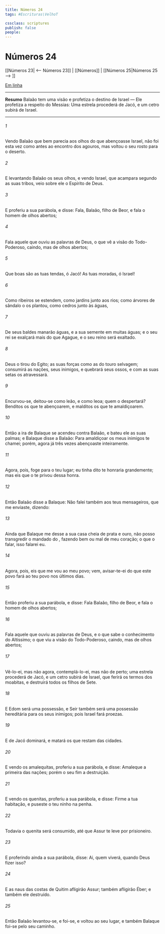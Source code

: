 ```yaml
---
title: Números 24
tags: #Escrituras\VelhoT

cssclass: scriptures
publish: false
people:
---
```


# Números 24
[[Números 23| <-- Números 23]] | [[Números]] | [[Números 25|Números 25 --> ]]

[Em linha](https://churchofjesuschrist.org/study/scriptures/ot/num/24?lang=por)

---
__Resumo__
Balaão tem uma visão e profetiza o destino de Israel — Ele profetiza a respeito do Messias: Uma estrela procederá de Jacó, e um cetro subirá de Israel.

---
###### 1 
Vendo Balaão que bem parecia aos olhos do  que abençoasse Israel, não foi esta vez como antes ao encontro dos agouros, mas voltou o seu rosto para o deserto.

###### 2 
E levantando Balaão os seus olhos, e vendo Israel, que acampara segundo as suas tribos, veio sobre ele o Espírito de Deus.

###### 3 
E proferiu a sua parábola, e disse: Fala, Balaão, filho de Beor, e fala o homem de olhos abertos;

###### 4 
Fala aquele que ouviu as palavras de Deus, o que vê a visão do Todo-Poderoso, caindo, mas de olhos abertos;

###### 5 
Que boas são as tuas tendas, ó Jacó! As tuas moradas, ó Israel!

###### 6 
Como ribeiros se estendem, como jardins junto aos rios; como árvores de sândalo o  os plantou, como cedros junto às águas,

###### 7 
De seus baldes manarão águas, e a sua semente  em muitas águas; e o seu rei se exalçará mais do que Agague, e o seu reino será exaltado.

###### 8 
Deus o tirou do Egito; as suas forças  como as do touro selvagem; consumirá as nações, seus inimigos, e quebrará seus ossos, e com as suas setas os atravessará.

###### 9 
Encurvou-se, deitou-se como leão, e como leoa; quem o despertará? Benditos os que te abençoarem, e malditos os que te amaldiçoarem.

###### 10 
Então a ira de Balaque se acendeu contra Balaão, e bateu ele as suas palmas; e Balaque disse a Balaão: Para amaldiçoar os meus inimigos te chamei; porém, agora já três vezes  abençoaste inteiramente.

###### 11 
Agora, pois, foge para o teu lugar; eu tinha dito  te honraria grandemente; mas eis que o  te privou dessa honra.

###### 12 
Então Balaão disse a Balaque: Não falei  também aos teus mensageiros, que me enviaste, dizendo:

###### 13 
Ainda que Balaque me desse a sua casa cheia de prata e ouro, não posso transgredir o mandado do , fazendo bem ou mal de meu  coração; o que o  falar, isso falarei eu.

###### 14 
Agora, pois, eis que me vou ao meu povo; vem, avisar-te-ei do que este povo fará ao teu povo nos últimos dias.

###### 15 
Então proferiu a sua parábola, e disse: Fala Balaão, filho de Beor, e fala o homem de olhos abertos;

###### 16 
Fala aquele que ouviu as palavras de Deus, e o que sabe o conhecimento do Altíssimo; o que viu a visão do Todo-Poderoso, caindo, mas de olhos abertos;

###### 17 
Vê-lo-ei, mas não agora, contemplá-lo-ei, mas não de perto; uma estrela procederá de Jacó, e um cetro subirá de Israel, que ferirá os termos dos moabitas, e destruirá todos os filhos de Sete.

###### 18 
E Edom será uma possessão, e Seir também será uma possessão hereditária para os seus inimigos; pois Israel fará proezas.

###### 19 
E  de Jacó dominará, e matará os que restam das cidades.

###### 20 
E vendo os amalequitas, proferiu a sua parábola, e disse: Amaleque  a primeira das nações; porém o seu fim  a destruição.

###### 21 
E vendo os quenitas, proferiu a sua parábola, e disse: Firme  a tua habitação, e puseste o teu ninho na penha.

###### 22 
Todavia o quenita será consumido, até que Assur te leve por prisioneiro.

###### 23 
E proferindo ainda a sua parábola, disse: Ai, quem viverá, quando Deus fizer isso?

###### 24 
E as naus das costas de Quitim afligirão Assur; também afligirão Éber; e também ele  destruído.

###### 25 
Então Balaão levantou-se, e foi-se, e voltou ao seu lugar, e também Balaque foi-se pelo seu caminho.

